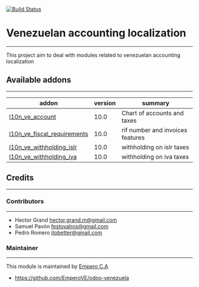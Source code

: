 [![Build Status](https://travis-ci.org/laslabs/odoo-{project_repo}.svg?branch=9.0)](https://travis-ci.org/laslabs/odoo-{project_repo}?branch=9.0)

# Venezuelan accounting localization
---

This project aim to deal with modules related to venezuelan accounting localization
 
## Available addons
----------------
addon | version | summary
--- | --- | ---
[l10n_ve_account](addons/l10n_ve_account/) | 10.0 | Chart of accounts and taxes
[l10n_ve_fiscal_requirements](addons/l10n_ve_fiscal_requirements/) | 10.0 | rif number and invoices features
[l10n_ve_withholding_islr](addons/l10n_ve_retencion_islr/) | 10.0 | withholding on islr taxes
[l10n_ve_withholding_iva](addons/l10n_ve_retencion_iva/) | 10.0 | withholding on iva taxes


## Credits
---

### Contributors
---

* Hector Grand <hector.grand.m@gmail.com>
* Samuel Pavón <festovalros@gmail.com>
* Pedro Romero <itobetter@gmail.com>

### Maintainer
---

This module is maintained by [Empero C.A ](https://empero.com.ve)

* https://github.com/EmperoVE/odoo-venezuela


